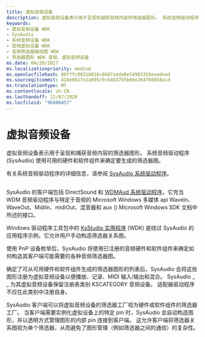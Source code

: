 ```yaml
---
title: 虚拟音频设备
description: 虚拟音频设备表示用于呈现和捕获音频内容的筛选器图形。 系统音频驱动程序 (SysAudio) 使用可用的硬件和软件组件来确定要生成的筛选器图。
keywords:
- 虚拟音频设备 WDK
- SysAudio
- 系统音频设备 WDK
- 音频虚拟设备 WDK
- 音频筛选器曲线图 WDK
- 筛选器图形 WDK 音频、虚拟音频设备
ms.date: 04/20/2017
ms.localizationpriority: medium
ms.openlocfilehash: 00fffc08510816c8607aada0e5490335beeadead
ms.sourcegitcommit: 418e6617e2a695c9cb4b37b5b60e264760858acd
ms.translationtype: MT
ms.contentlocale: zh-CN
ms.lasthandoff: 12/07/2020
ms.locfileid: "96800457"
---
```

# <a name="virtual-audio-devices"></a>虚拟音频设备


虚拟音频设备表示用于呈现和捕获音频内容的筛选器图形。 系统音频驱动程序 (SysAudio) 使用可用的硬件和软件组件来确定要生成的筛选器图。

有关系统音频驱动程序的详细信息，请参阅 [SysAudio 系统驱动程序](kernel-mode-wdm-audio-components.md#sysaudio_system_driver)。

## <span id="virtual_audio_devices"></span><span id="VIRTUAL_AUDIO_DEVICES"></span>


SysAudio 的客户端包括 DirectSound 和 [WDMAud 系统驱动程序](user-mode-wdm-audio-components.md#wdmaud_system_driver)，它充当 WDM 音频驱动程序与特定于音频的 Microsoft Windows 多媒体 api WaveIn、WaveOut、MidiIn、midiOut、混音器和 aux () Microsoft Windows SDK 文档中所述的接口。

Windows 驱动程序工具包中的 [KsStudio 实用程序](ksstudio-utility.md) (WDK) 是绕过 SysAudio 的应用程序示例，它允许用户手动构造筛选器关系图。

使用 PnP 设备枚举后，SysAudio 将使用已注册的音频硬件和软件组件来确定如何构造其客户端可能需要的各种音频筛选器图。

确定了可从可用硬件和软件组件生成的筛选器图形的列表后，SysAudio 会将这些图形注册为虚拟音频设备以便播放、记录、MIDI 输入/输出和混合。 SysAudio \_ \_ 为其虚拟音频设备保留注册表类别 KSCATEGORY 音频设备。 适配器驱动程序不应在此类别中注册自身。

SysAudio 客户端可以将虚拟音频设备的筛选器工厂视为硬件或软件组件的筛选器工厂。 当客户端需要实例化虚拟设备上的特定 pin 时，SysAudio 会自动构造图形，并以透明方式管理图形的内部 pin 连接到客户端。 这允许客户端将筛选器关系图视为单个筛选器，从而避免了图形管理（例如筛选器之间的通信）的复杂性。

 

 




